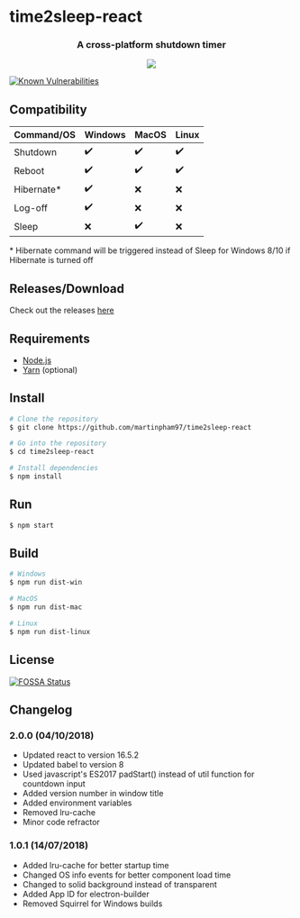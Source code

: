 
# time2sleep-react

<h3 align="center">A cross-platform shutdown timer</h3>
<p align="center"><img src="screenshots/app.png"></p>

<a href="https://snyk.io//test/github/martinpham97/time2sleep-react?targetFile=package.json"><img src="https://snyk.io//test/github/martinpham97/time2sleep-react/badge.svg?targetFile=package.json" alt="Known Vulnerabilities" data-canonical-src="https://snyk.io//test/github/martinpham97/time2sleep-react?targetFile=package.json" style="max-width:100%;"></a>

## Compatibility

| Command/OS  | Windows			       | MacOS			        | Linux			         |
| ----------- | ------------------ | ------------------ | ------------------ |
| Shutdown    | :heavy_check_mark: | :heavy_check_mark: | :heavy_check_mark: |
| Reboot      | :heavy_check_mark: | :heavy_check_mark: | :heavy_check_mark: |
| Hibernate*	| :heavy_check_mark: | :x:				        | :x: 				       |
| Log-off 	  | :heavy_check_mark: | :x: 				        | :x: 				       |
| Sleep       | :x:      		       | :heavy_check_mark: | :x: 				       |

<p>* Hibernate command will be triggered instead of Sleep for Windows 8/10 if Hibernate is turned off</p>

## Releases/Download
Check out the releases [here](https://github.com/martinpham97/time2sleep-react/releases)

## Requirements
* [Node.js](https://nodejs.org)
* [Yarn](https://yarnpkg.com) (optional)

## Install
``` bash
# Clone the repository
$ git clone https://github.com/martinpham97/time2sleep-react

# Go into the repository
$ cd time2sleep-react

# Install dependencies
$ npm install
```

## Run
``` bash
$ npm start
```

## Build
``` bash
# Windows
$ npm run dist-win

# MacOS
$ npm run dist-mac

# Linux
$ npm run dist-linux
```

## License
[![FOSSA Status](https://app.fossa.io/api/projects/git%2Bgithub.com%2Fmartinpham97%2Ftime2sleep-react.svg?type=large)](https://app.fossa.io/projects/git%2Bgithub.com%2Fmartinpham97%2Ftime2sleep-react?ref=badge_large)

## Changelog
### 2.0.0 (04/10/2018)
* Updated react to version 16.5.2
* Updated babel to version 8
* Used javascript's ES2017 padStart() instead of util function for countdown input
* Added version number in window title
* Added environment variables
* Removed lru-cache
* Minor code refractor

### 1.0.1 (14/07/2018)
* Added lru-cache for better startup time
* Changed OS info events for better component load time
* Changed to solid background instead of transparent
* Added App ID for electron-builder
* Removed Squirrel for Windows builds
